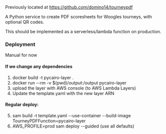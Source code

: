 Previously located at https://github.com/domino14/tourneypdf

A Python service to create PDF scoresheets for Woogles tourneys, with optional QR codes.

This should be implemented as a serverless/lambda function on production.

### Deployment

Manual for now

#### If we change any dependencies
1) docker build -t pycairo-layer .
2) docker run --rm -v $(pwd)/output:/output pycairo-layer
3) upload the layer with AWS console (to AWS Lambda Layers)
4) Update the template.yaml with the new layer ARN

#### Regular deploy:
5) sam build -t template.yaml --use-container --build-image TourneyPDFFunction=pycairo-layer
6) AWS_PROFILE=prod sam deploy --guided  (use all defaults)